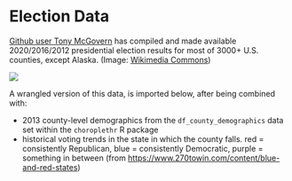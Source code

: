 # Election Data

[Github user Tony McGovern](https://github.com/tonmcg/US_County_Level_Election_Results_08-20) has compiled and made available 2020/2016/2012 presidential election results for most of 3000+ U.S. counties, except Alaska. (Image: [Wikimedia Commons](https://commons.wikimedia.org/wiki/File:Map_of_USA_with_county_outlines_(black_%26_white).png))

![](https://upload.wikimedia.org/wikipedia/commons/6/68/Map_of_USA_with_county_outlines_%28black_%26_white%29.png)

A wrangled version of this data, is imported below, after being combined with:

- 2013 county-level demographics from the `df_county_demographics` data set within the `choroplethr` R package
- historical voting trends in the state in which the county falls. red = consistently Republican, blue = consistently Democratic, purple = something in between (from https://www.270towin.com/content/blue-and-red-states)
